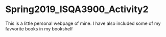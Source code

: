 # Spring2019_ISQA3900_Activity2

This is a little personal webpage of mine. I have also included some of my favvorite books in my bookshelf
